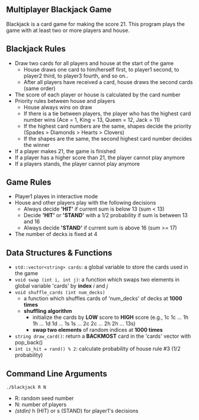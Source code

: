 ## Multiplayer Blackjack Game

Blackjack is a card game for making the score 21. This program plays the game with at least two or more players and house.

## Blackjack Rules

* Draw two cards for all players and house at the start of the game
	* House draws one card to him/herself first, to player1 second, to player2 third, to player3 fourth, and so on..
	* After all players have received a card, house draws the second cards (same order)
* The score of each player or house is calculated by the card number
* Priority rules between house and players
	* House always wins on draw
	* If there is a tie between players, the player who has the highest card number wins (Ace = 1, King = 13, Queen = 12, Jack = 11)
	* If the highest card numbers are the same, shapes decide the priority (Spades > Diamonds > Hearts > Clovers)
	* If the shapes are the same, the second highest card number decides the winner
* If a player makes 21, the game is finished
* If a player has a higher score than 21, the player cannot play anymore
* If a players stands, the player cannot play anymore

## Game Rules

* Player1 playes in interactive mode
* House and other players play with the following decisions
	* Always decide **'HIT'** if current sum is below 13 (sum < 13)
	* Decide **'HIT'** or **'STAND'** with a 1/2 probability if sum is between 13 and 16
	* Always decide **'STAND'** if current sum is above 16 (sum >= 17)
* The number of decks is fixed at 4

## Data Structures & Functions

* `std::vector<string> cards`: a global variable to store the cards used in the game
* `void swap (int i, int j)`: a function which swaps two elements in global variable 'cards' by **index** *i* and *j*
* `void shuffle_cards (int num_decks)`
	* a function which shuffles cards of 'num_decks' of decks at **1000 times**
	* **shuffling algorithm**
		* initialize the cards by **LOW** score to **HIGH** score (e.g., 1c 1c ... 1h 1h ... 1d 1d ... 1s 1s ... 2c 2c ... 2h 2h ... 13s)
		* **swap two elements** of random indices at **1000 times**
* `string draw_card()`: return a **BACKMOST** card in the 'cards' vector with pop_back()
* `int is_hit = rand() % 2`: calculate probability of house rule #3 (1/2 probability)

## Command Line Arguments

```
./blackjack R N
```
* R: random seed number
* N: number of players
* *(stdin)* h (HIT) or s (STAND) for player1's decisions
